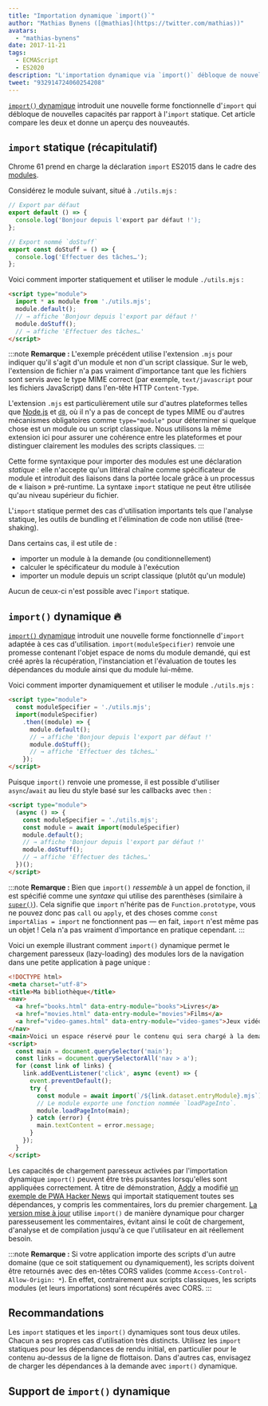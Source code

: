 ```yaml
---
title: "Importation dynamique `import()`"
author: "Mathias Bynens ([@mathias](https://twitter.com/mathias))"
avatars: 
  - "mathias-bynens"
date: 2017-11-21
tags: 
  - ECMAScript
  - ES2020
description: "L'importation dynamique via `import()` débloque de nouvelles capacités par rapport à l'importation statique. Cet article compare les deux et donne un aperçu des nouveautés."
tweet: "932914724060254208"
---
```

[`import()` dynamique](https://github.com/tc39/proposal-dynamic-import) introduit une nouvelle forme fonctionnelle d'`import` qui débloque de nouvelles capacités par rapport à l'`import` statique. Cet article compare les deux et donne un aperçu des nouveautés.

<!--truncate-->
## `import` statique (récapitulatif)

Chrome 61 prend en charge la déclaration `import` ES2015 dans le cadre des [modules](/features/modules).

Considérez le module suivant, situé à `./utils.mjs` :

```js
// Export par défaut
export default () => {
  console.log('Bonjour depuis l'export par défaut !');
};

// Export nommé `doStuff`
export const doStuff = () => {
  console.log('Effectuer des tâches…');
};
```

Voici comment importer statiquement et utiliser le module `./utils.mjs` :

```html
<script type="module">
  import * as module from './utils.mjs';
  module.default();
  // → affiche 'Bonjour depuis l'export par défaut !'
  module.doStuff();
  // → affiche 'Effectuer des tâches…'
</script>
```

:::note
**Remarque :** L'exemple précédent utilise l'extension `.mjs` pour indiquer qu'il s'agit d'un module et non d'un script classique. Sur le web, l'extension de fichier n'a pas vraiment d'importance tant que les fichiers sont servis avec le type MIME correct (par exemple, `text/javascript` pour les fichiers JavaScript) dans l'en-tête HTTP `Content-Type`.

L'extension `.mjs` est particulièrement utile sur d'autres plateformes telles que [Node.js](https://nodejs.org/api/esm.html#esm_enabling) et [`d8`](/docs/d8), où il n'y a pas de concept de types MIME ou d'autres mécanismes obligatoires comme `type="module"` pour déterminer si quelque chose est un module ou un script classique. Nous utilisons la même extension ici pour assurer une cohérence entre les plateformes et pour distinguer clairement les modules des scripts classiques.
:::

Cette forme syntaxique pour importer des modules est une déclaration *statique* : elle n'accepte qu'un littéral chaîne comme spécificateur de module et introduit des liaisons dans la portée locale grâce à un processus de « liaison » pré-runtime. La syntaxe `import` statique ne peut être utilisée qu'au niveau supérieur du fichier.

L'`import` statique permet des cas d'utilisation importants tels que l'analyse statique, les outils de bundling et l'élimination de code non utilisé (tree-shaking).

Dans certains cas, il est utile de :

- importer un module à la demande (ou conditionnellement)
- calculer le spécificateur du module à l'exécution
- importer un module depuis un script classique (plutôt qu'un module)

Aucun de ceux-ci n'est possible avec l'`import` statique.

## `import()` dynamique 🔥

[`import()` dynamique](https://github.com/tc39/proposal-dynamic-import) introduit une nouvelle forme fonctionnelle d'`import` adaptée à ces cas d'utilisation. `import(moduleSpecifier)` renvoie une promesse contenant l'objet espace de noms du module demandé, qui est créé après la récupération, l'instanciation et l'évaluation de toutes les dépendances du module ainsi que du module lui-même.

Voici comment importer dynamiquement et utiliser le module `./utils.mjs` :

```html
<script type="module">
  const moduleSpecifier = './utils.mjs';
  import(moduleSpecifier)
    .then((module) => {
      module.default();
      // → affiche 'Bonjour depuis l'export par défaut !'
      module.doStuff();
      // → affiche 'Effectuer des tâches…'
    });
</script>
```

Puisque `import()` renvoie une promesse, il est possible d'utiliser `async`/`await` au lieu du style basé sur les callbacks avec `then` :

```html
<script type="module">
  (async () => {
    const moduleSpecifier = './utils.mjs';
    const module = await import(moduleSpecifier)
    module.default();
    // → affiche 'Bonjour depuis l'export par défaut !'
    module.doStuff();
    // → affiche 'Effectuer des tâches…'
  })();
</script>
```

:::note
**Remarque :** Bien que `import()` *ressemble* à un appel de fonction, il est spécifié comme une *syntaxe* qui utilise des parenthèses (similaire à [`super()`](https://developer.mozilla.org/en-US/docs/Web/JavaScript/Reference/Operators/super)). Cela signifie que `import` n'hérite pas de `Function.prototype`, vous ne pouvez donc pas `call` ou `apply`, et des choses comme `const importAlias = import` ne fonctionnent pas — en fait, `import` n'est même pas un objet ! Cela n'a pas vraiment d'importance en pratique cependant.
:::

Voici un exemple illustrant comment `import()` dynamique permet le chargement paresseux (lazy-loading) des modules lors de la navigation dans une petite application à page unique :

```html
<!DOCTYPE html>
<meta charset="utf-8">
<title>Ma bibliothèque</title>
<nav>
  <a href="books.html" data-entry-module="books">Livres</a>
  <a href="movies.html" data-entry-module="movies">Films</a>
  <a href="video-games.html" data-entry-module="video-games">Jeux vidéo</a>
</nav>
<main>Voici un espace réservé pour le contenu qui sera chargé à la demande.</main>
<script>
  const main = document.querySelector('main');
  const links = document.querySelectorAll('nav > a');
  for (const link of links) {
    link.addEventListener('click', async (event) => {
      event.preventDefault();
      try {
        const module = await import(`/${link.dataset.entryModule}.mjs`);
        // Le module exporte une fonction nommée `loadPageInto`.
        module.loadPageInto(main);
      } catch (error) {
        main.textContent = error.message;
      }
    });
  }
</script>
```

Les capacités de chargement paresseux activées par l'importation dynamique `import()` peuvent être très puissantes lorsqu'elles sont appliquées correctement. À titre de démonstration, [Addy](https://twitter.com/addyosmani) a modifié [un exemple de PWA Hacker News](https://hnpwa-vanilla.firebaseapp.com/) qui importait statiquement toutes ses dépendances, y compris les commentaires, lors du premier chargement. [La version mise à jour](https://dynamic-import.firebaseapp.com/) utilise `import()` de manière dynamique pour charger paresseusement les commentaires, évitant ainsi le coût de chargement, d'analyse et de compilation jusqu'à ce que l'utilisateur en ait réellement besoin.

:::note
**Remarque :** Si votre application importe des scripts d'un autre domaine (que ce soit statiquement ou dynamiquement), les scripts doivent être retournés avec des en-têtes CORS valides (comme `Access-Control-Allow-Origin: *`). En effet, contrairement aux scripts classiques, les scripts modules (et leurs importations) sont récupérés avec CORS.
:::

## Recommandations

Les `import` statiques et les `import()` dynamiques sont tous deux utiles. Chacun a ses propres cas d'utilisation très distincts. Utilisez les `import` statiques pour les dépendances de rendu initial, en particulier pour le contenu au-dessus de la ligne de flottaison. Dans d'autres cas, envisagez de charger les dépendances à la demande avec `import()` dynamique.

## Support de `import()` dynamique

<feature-support chrome="63"
                 firefox="67"
                 safari="11.1"
                 nodejs="13.2 https://nodejs.medium.com/announcing-core-node-js-support-for-ecmascript-modules-c5d6dc29b663"
                 babel="yes https://babeljs.io/docs/en/babel-plugin-syntax-dynamic-import"></feature-support>
